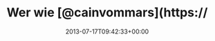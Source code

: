 ---
retweeted: false
source: <a href="http://twitter.com" rel="nofollow">Twitter Web Client</a>
entities:
  hashtags: []
  symbols: []
  user_mentions:
  - name: Peter
    screen_name: cainvommars
    indices:
    - '8'
    - '20'
    id_str: '1313843591354122241'
    id: '1313843591354122241'
  urls:
  - url: http://t.co/jY5cMoKhyD
    expanded_url: http://bascht.com/blog/2013/07/17/tech-blog/
    display_url: bascht.com/blog/2013/07/1…
    indices:
    - '114'
    - '136'
display_text_range:
- '0'
- '136'
favorite_count: '0'
id_str: '357435141695619072'
truncated: false
retweet_count: '0'
id: '357435141695619072'
possibly_sensitive: false
created_at: Wed Jul 17 09:42:33 +0000 2013
favorited: false
full_text: 'Wer wie [@cainvommars](https://twitter.com/cainvommars) eine gefährlich
  aussehende Fehlermeldung beim Klick aufs Blog sah - hier noch mal plaintext:'
lang: de
quote_url: http://bascht.com/blog/2013/07/17/tech-blog/
tags:
- pesos:twitter
date: '2013-07-17T09:42:33+00:00'
src: https://twitter.com/bascht/status/357435141695619072
original_url: https://twitter.com/bascht/status/357435141695619072
type: twitter_tweet
text: 'Wer wie [@cainvommars](https://twitter.com/cainvommars) eine gefährlich aussehende
  Fehlermeldung beim Klick aufs Blog sah - hier noch mal plaintext:'
title: Wer wie [@cainvommars](https://

---